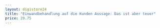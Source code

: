 ```yaml
---
layout: digistore24
title: "Einwandbehandlung auf die Kunden Aussage: Das ist aber teuer"
price: 29.75
---
```


